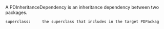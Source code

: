 A PDInheritanceDependency is an inheritance dependency between two packages.

	superclass:		the superclass that includes in the target PDPackag
